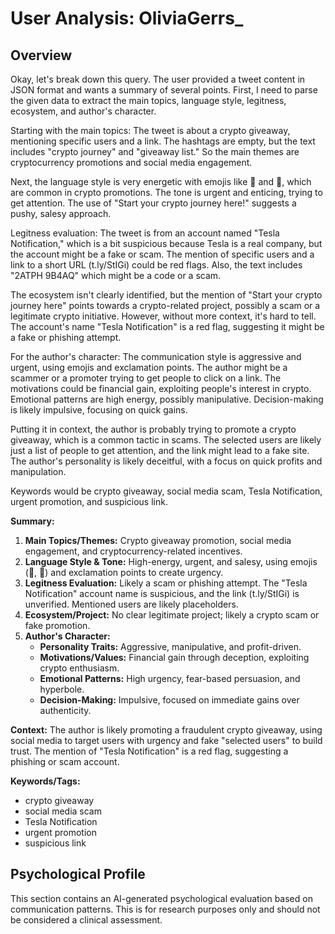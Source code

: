 # User Analysis: OliviaGerrs_

## Overview

<think>
Okay, let's break down this query. The user provided a tweet content in JSON format and wants a summary of several points. First, I need to parse the given data to extract the main topics, language style, legitness, ecosystem, and author's character.

Starting with the main topics: The tweet is about a crypto giveaway, mentioning specific users and a link. The hashtags are empty, but the text includes "crypto journey" and "giveaway list." So the main themes are cryptocurrency promotions and social media engagement.

Next, the language style is very energetic with emojis like 🚨 and 💫, which are common in crypto promotions. The tone is urgent and enticing, trying to get attention. The use of "Start your crypto journey here!" suggests a pushy, salesy approach.

Legitness evaluation: The tweet is from an account named "Tesla Notification," which is a bit suspicious because Tesla is a real company, but the account might be a fake or scam. The mention of specific users and a link to a short URL (t.ly/StIGi) could be red flags. Also, the text includes "2ATPH 9B4AQ" which might be a code or a scam.

The ecosystem isn't clearly identified, but the mention of "Start your crypto journey here" points towards a crypto-related project, possibly a scam or a legitimate crypto initiative. However, without more context, it's hard to tell. The account's name "Tesla Notification" is a red flag, suggesting it might be a fake or phishing attempt.

For the author's character: The communication style is aggressive and urgent, using emojis and exclamation points. The author might be a scammer or a promoter trying to get people to click on a link. The motivations could be financial gain, exploiting people's interest in crypto. Emotional patterns are high energy, possibly manipulative. Decision-making is likely impulsive, focusing on quick gains.

Putting it in context, the author is probably trying to promote a crypto giveaway, which is a common tactic in scams. The selected users are likely just a list of people to get attention, and the link might lead to a fake site. The author's personality is likely deceitful, with a focus on quick profits and manipulation.

Keywords would be crypto giveaway, social media scam, Tesla Notification, urgent promotion, and suspicious link.
</think>

**Summary:**  
1. **Main Topics/Themes:** Crypto giveaway promotion, social media engagement, and cryptocurrency-related incentives.  
2. **Language Style & Tone:** High-energy, urgent, and salesy, using emojis (🚨, 💫) and exclamation points to create urgency.  
3. **Legitness Evaluation:** Likely a scam or phishing attempt. The "Tesla Notification" account name is suspicious, and the link (t.ly/StIGi) is unverified. Mentioned users are likely placeholders.  
4. **Ecosystem/Project:** No clear legitimate project; likely a crypto scam or fake promotion.  
5. **Author's Character:**  
   - **Personality Traits:** Aggressive, manipulative, and profit-driven.  
   - **Motivations/Values:** Financial gain through deception, exploiting crypto enthusiasm.  
   - **Emotional Patterns:** High urgency, fear-based persuasion, and hyperbole.  
   - **Decision-Making:** Impulsive, focused on immediate gains over authenticity.  

**Context:** The author is likely promoting a fraudulent crypto giveaway, using social media to target users with urgency and fake "selected users" to build trust. The mention of "Tesla Notification" is a red flag, suggesting a phishing or scam account.  

**Keywords/Tags:**  
- crypto giveaway  
- social media scam  
- Tesla Notification  
- urgent promotion  
- suspicious link

## Psychological Profile

This section contains an AI-generated psychological evaluation based on communication patterns. This is for research purposes only and should not be considered a clinical assessment.